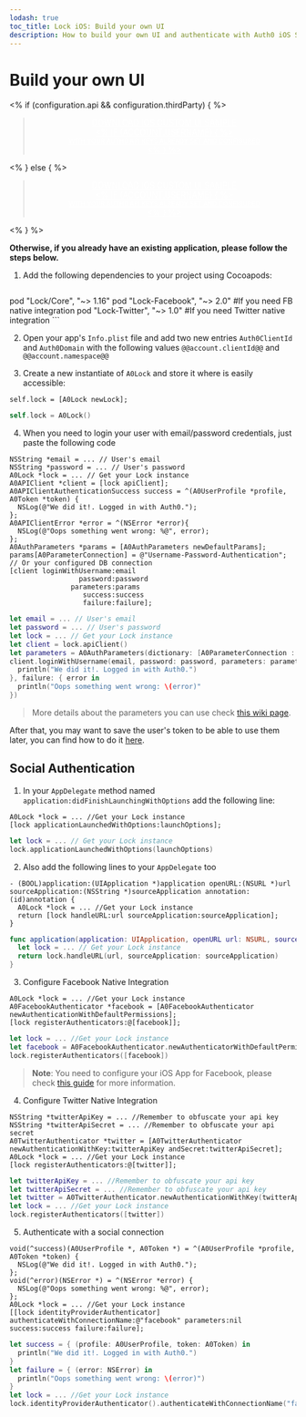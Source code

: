 ```yaml
---
lodash: true
toc_title: Lock iOS: Build your own UI
description: How to build your own UI and authenticate with Auth0 iOS SDK
---
```


# Build your own UI

<% if (configuration.api && configuration.thirdParty) { %>

<div class="package" style="text-align: center;">
  <blockquote>
    <a href="/native-mobile-samples/master/create-package?path=iOS/profile-sample-swift&type=replace&filePath=iOS/profile-sample-swift/SwiftSample/Info.plist@@account.clientParam@@" class="btn btn-lg btn-success btn-package" style="text-transform: uppercase; color: white">
      <span style="display: block">Download iOS Custom UI Sample</span>
      <% if (account.userName) { %>
      <span class="smaller" style="display:block; font-size: 11px">with your Auth0 API Keys already set and configured</span>
      <% } %>
    </a>
  </blockquote>
</div>
<% } else  { %>

<div class="package" style="text-align: center;">
  <blockquote>
    <a href="/native-mobile-samples/master/create-package?path=iOS/profile-sample-swift&type=replace&filePath=iOS/profile-sample-swift/SwiftSample/Info.plist@@account.clientParam@@" class="btn btn-lg btn-success btn-package" style="text-transform: uppercase; color: white">
      <span style="display: block">Download iOS Custom UI Sample</span>
      <% if (account.userName) { %>
      <span class="smaller" style="display:block; font-size: 11px">with your Auth0 API Keys already set and configured</span>
      <% } %>
    </a>
  </blockquote>
</div>

<% } %>


**Otherwise, if you already have an existing application, please follow the steps below.**

1.  Add the following dependencies to your project using Cocoapods:
    ```ruby
pod "Lock/Core", "~> 1.16"
pod "Lock-Facebook", "~> 2.0" #If you need FB native integration
pod "Lock-Twitter", "~> 1.0" #If you need Twitter native integration
    ```

2. Open your app's `Info.plist` file and add two new entries `Auth0ClientId` and `Auth0Domain` with the following values `@@account.clientId@@` and `@@account.namespace@@`

3. Create a new instantiate of `A0Lock` and store it where is easily accessible:
  ```objc
  self.lock = [A0Lock newLock];
  ```
  ```swift
  self.lock = A0Lock()
  ```

4. When you need to login your user with email/password credentials, just paste the following code 
  ```objc
  NSString *email = ... // User's email
  NSString *password = ... // User's password
  A0Lock *lock = ... // Get your Lock instance
  A0APIClient *client = [lock apiClient];
  A0APIClientAuthenticationSuccess success = ^(A0UserProfile *profile, A0Token *token) {
    NSLog(@"We did it!. Logged in with Auth0.");
  };
  A0APIClientError *error = ^(NSError *error){
    NSLog(@"Oops something went wrong: %@", error);
  };
  A0AuthParameters *params = [A0AuthParameters newDefaultParams];
  params[A0ParameterConnection] = @"Username-Password-Authentication"; // Or your configured DB connection
  [client loginWithUsername:email
                   password:password
                 parameters:params
                    success:success
                    failure:failure];
  ```

  ```swift
  let email = ... // User's email
  let password = ... // User's password
  let lock = ... // Get your Lock instance
  let client = lock.apiClient()
  let parameters = A0AuthParameters(dictionary: [A0ParameterConnection : "Username-Password-Authentication"])
  client.loginWithUsername(email, password: password, parameters: parameters, success: { profile, token in
    println("We did it!. Logged in with Auth0.")
  }, failure: { error in 
    println("Oops something went wrong: \(error)" 
  })
  ```
> More details about the parameters you can use check [this wiki page](/docs/libraries/lock-ios/sending-authentication-parameters).

After that, you may want to save the user's token to be able to use them later, you can find how to do it [here](/docs/libraries/lock-ios/save-and-refresh-jwt-tokens).

## Social Authentication

1. In your `AppDelegate` method named `application:didFinishLaunchingWithOptions` add the following line:
  ```objc
  A0Lock *lock = ... //Get your Lock instance
  [lock applicationLaunchedWithOptions:launchOptions];
  ```
  ```swift
  let lock = ... // Get your Lock instance
  lock.applicationLaunchedWithOptions(launchOptions)
  ```

2. Also add the following lines to your `AppDelegate` too
  ```objc
  - (BOOL)application:(UIApplication *)application openURL:(NSURL *)url sourceApplication:(NSString *)sourceApplication annotation:(id)annotation {
    A0Lock *lock = ... //Get your Lock instance
    return [lock handleURL:url sourceApplication:sourceApplication];
  }
  ```
  ```swift
  func application(application: UIApplication, openURL url: NSURL, sourceApplication: String?, annotation: AnyObject?) -> Bool {
    let lock = ... // Get your Lock instance
    return lock.handleURL(url, sourceApplication: sourceApplication)
  }
  ```

3. Configure Facebook Native Integration
  ```objc
  A0Lock *lock = ... //Get your Lock instance
  A0FacebookAuthenticator *facebook = [A0FacebookAuthenticator newAuthenticationWithDefaultPermissions];
  [lock registerAuthenticators:@[facebook]];
  ```
  ```swift
  let lock = ... //Get your Lock instance
  let facebook = A0FacebookAuthenticator.newAuthenticatorWithDefaultPermissions()
  lock.registerAuthenticators([facebook])
  ```
  > **Note**: You need to configure your iOS App for Facebook, please check [this guide](/docs/libraries/lock-ios/native-social-authentication#2) for more information.

4. Configure Twitter Native Integration
  ```objc
  NSString *twitterApiKey = ... //Remember to obfuscate your api key
  NSString *twitterApiSecret = ... //Remember to obfuscate your api secret
  A0TwitterAuthenticator *twitter = [A0TwitterAuthenticator newAuthenticationWithKey:twitterApiKey andSecret:twitterApiSecret];
  A0Lock *lock = ... //Get your Lock instance
  [lock registerAuthenticators:@[twitter]];
  ```
  ```swift
  let twitterApiKey = ... //Remember to obfuscate your api key
  let twitterApiSecret = ... //Remember to obfuscate your api key
  let twitter = A0TwitterAuthenticator.newAuthenticationWithKey(twitterApiKey, andSecret:twitterApiSecret)
  let lock = ... //Get your Lock instance
  lock.registerAuthenticators([twitter])
  ```

5. Authenticate with a social connection
  ```objc
  void(^success)(A0UserProfile *, A0Token *) = ^(A0UserProfile *profile, A0Token *token) {
    NSLog(@"We did it!. Logged in with Auth0.");
  };
  void(^error)(NSError *) = ^(NSError *error) {
    NSLog(@"Oops something went wrong: %@", error);
  };
  A0Lock *lock = ... //Get your Lock instance
  [[lock identityProviderAuthenticator] authenticateWithConnectionName:@"facebook" parameters:nil success:success failure:failure];
  ```
  ```swift
  let success = { (profile: A0UserProfile, token: A0Token) in
    println("We did it!. Logged in with Auth0.")
  }
  let failure = { (error: NSError) in
    println("Oops something went wrong: \(error)")
  }
  let lock = ... //Get your Lock instance
  lock.identityProviderAuthenticator().authenticateWithConnectionName("facebook", parameters: nil, success: success, failure: failure)
  ```
